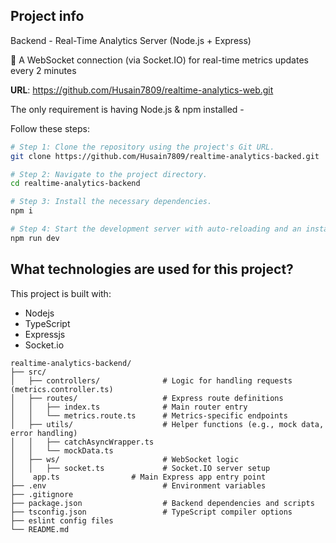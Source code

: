 ## Project info

Backend - Real-Time Analytics Server (Node.js + Express)

👥 A WebSocket connection (via Socket.IO) for real-time metrics updates every 2 minutes

**URL**: https://github.com/Husain7809/realtime-analytics-web.git

The only requirement is having Node.js & npm installed -

Follow these steps:

```sh
# Step 1: Clone the repository using the project's Git URL.
git clone https://github.com/Husain7809/realtime-analytics-backed.git

# Step 2: Navigate to the project directory.
cd realtime-analytics-backend

# Step 3: Install the necessary dependencies.
npm i

# Step 4: Start the development server with auto-reloading and an instant preview.
npm run dev
```

## What technologies are used for this project?

This project is built with:

- Nodejs
- TypeScript
- Expressjs
- Socket.io

```
realtime-analytics-backend/
├── src/
│   ├── controllers/              # Logic for handling requests (metrics.controller.ts)
│   ├── routes/                   # Express route definitions
│   │   ├── index.ts              # Main router entry
│   │   └── metrics.route.ts      # Metrics-specific endpoints
│   ├── utils/                    # Helper functions (e.g., mock data, error handling)
│   │   ├── catchAsyncWrapper.ts
│   │   └── mockData.ts
│   ├── ws/                       # WebSocket logic
│   │   ├── socket.ts             # Socket.IO server setup
│    app.ts                # Main Express app entry point
├── .env                          # Environment variables
├── .gitignore
├── package.json                  # Backend dependencies and scripts
├── tsconfig.json                 # TypeScript compiler options
├── eslint config files
└── README.md


```
